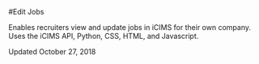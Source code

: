 #Edit Jobs

Enables recruiters view and update jobs in iCIMS for their own company. Uses the iCIMS API, Python, CSS, HTML, and Javascript.

Updated October 27, 2018